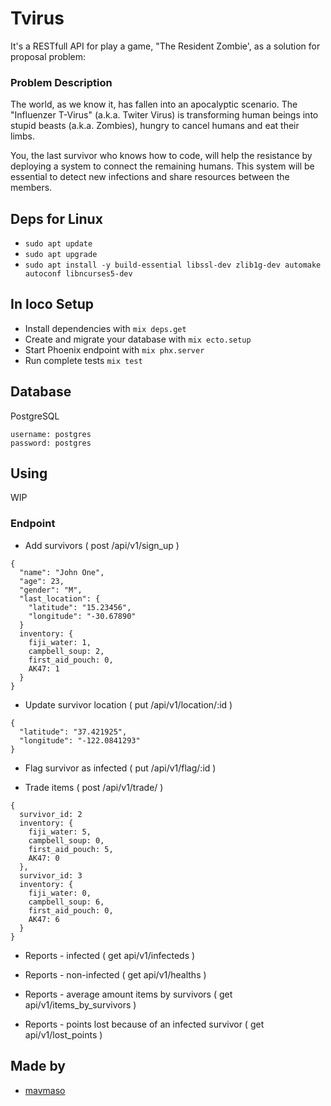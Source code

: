 # Tvirus
 
  It's a RESTfull API for play a game, "The Resident Zombie', as a solution for proposal problem:

### Problem Description

  The world, as we know it, has fallen into an apocalyptic scenario. The "Influenzer T-Virus" (a.k.a. Twiter Virus) is transforming human beings into stupid beasts (a.k.a. Zombies), hungry to cancel humans and eat their limbs.

  You, the last survivor who knows how to code, will help the resistance by deploying a system to connect the remaining humans. This system will be essential to detect new infections and share resources between the members.

## Deps for Linux

- `sudo apt update`
- `sudo apt upgrade`
- `sudo apt install -y build-essential libssl-dev zlib1g-dev automake autoconf libncurses5-dev`

## In loco Setup

- Install dependencies with `mix deps.get`
- Create and migrate your database with `mix ecto.setup`
- Start Phoenix endpoint with `mix phx.server`
- Run complete tests `mix test`

## Database
  PostgreSQL
  ```
  username: postgres
  password: postgres
  ```

## Using

 WIP

### Endpoint

 - Add survivors ( post /api/v1/sign_up )
  ```
  {
    "name": "John One",
    "age": 23,
    "gender": "M",
    "last_location": {
      "latitude": "15.23456",
      "longitude": "-30.67890"
    }
    inventory: {
      fiji_water: 1,
      campbell_soup: 2,
      first_aid_pouch: 0,
      AK47: 1
    }
  }
  ```

 - Update survivor location ( put /api/v1/location/:id )
  ```
  {
    "latitude": "37.421925",
    "longitude": "-122.0841293"
  }
  ```

 - Flag survivor as infected ( put /api/v1/flag/:id )

 - Trade items ( post /api/v1/trade/ )
  ```
  {
    survivor_id: 2
    inventory: {
      fiji_water: 5,
      campbell_soup: 0,
      first_aid_pouch: 5,
      AK47: 0
    },
    survivor_id: 3
    inventory: {
      fiji_water: 0,
      campbell_soup: 6,
      first_aid_pouch: 0,
      AK47: 6
    }
  }
  ```

 - Reports - infected  ( get api/v1/infecteds )

 - Reports - non-infected ( get api/v1/healths )

 - Reports - average amount items by survivors ( get api/v1/items_by_survivors )

 - Reports - points lost because of an infected survivor ( get api/v1/lost_points )


## Made by

 - [mavmaso](https://github.com/mavmaso)
